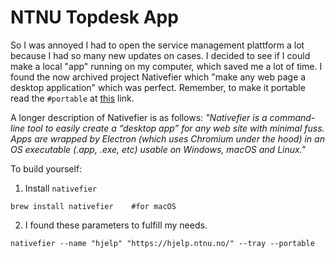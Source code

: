 # NTNU Topdesk App

So I was annoyed I had to open the service management plattform a lot because I had so many new updates on cases. I decided to see if I could make a local "app" running on my computer, which saved me a lot of time.
I found the now archived project Nativefier which "make any web page a desktop application" which was perfect. Remember, to make it portable read the `#portable` at [this](https://github.com/nativefier/nativefier/blob/master/API.md#portable) link. 

A longer description of Nativefier is as follows: _"Nativefier is a command-line tool to easily create a “desktop app” for any web site with minimal fuss. Apps are wrapped by Electron (which uses Chromium under the hood) in an OS executable (.app, .exe, etc) usable on Windows, macOS and Linux."_


To build yourself:
1. Install `nativefier`
````
brew install nativefier    #for macOS
````
2. I found these parameters to fulfill my needs. 
````
nativefier --name "hjelp" "https://hjelp.ntnu.no/" --tray --portable
````

